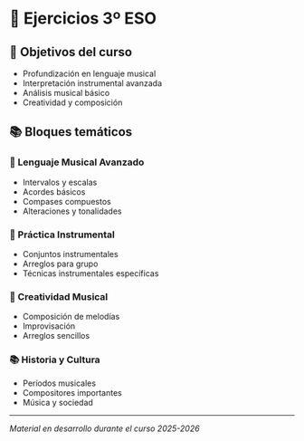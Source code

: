 # 📖 Ejercicios 3º ESO

## 🎯 Objetivos del curso

- Profundización en lenguaje musical
- Interpretación instrumental avanzada
- Análisis musical básico
- Creatividad y composición

## 📚 Bloques temáticos

### 🎼 Lenguaje Musical Avanzado
- Intervalos y escalas
- Acordes básicos
- Compases compuestos
- Alteraciones y tonalidades

### 🎸 Práctica Instrumental
- Conjuntos instrumentales
- Arreglos para grupo
- Técnicas instrumentales específicas

### 🎨 Creatividad Musical
- Composición de melodías
- Improvisación
- Arreglos sencillos

### 📚 Historia y Cultura
- Períodos musicales
- Compositores importantes
- Música y sociedad

---
*Material en desarrollo durante el curso 2025-2026*